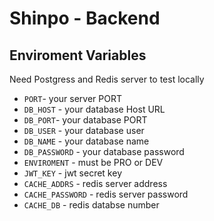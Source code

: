 # Shinpo - Backend

## Enviroment Variables
Need Postgress and Redis server to test locally
 
- ``PORT``- your server PORT
- ``DB_HOST`` - your database Host URL
- ``DB_PORT``- your database PORT
- ``DB_USER`` - your database user
- ``DB_NAME`` - your database name
- ``DB_PASSWORD`` - your database password
- ``ENVIROMENT`` - must be PRO or DEV
- ``JWT_KEY`` - jwt secret key
- ``CACHE_ADDRS`` - redis server address
- ``CACHE_PASSWORD`` - redis server password
- ``CACHE_DB`` - redis databse number